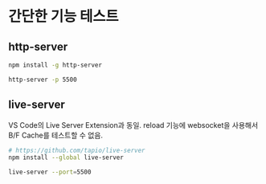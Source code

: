 # 간단한 기능 테스트

## http-server

```sh
npm install -g http-server
```

```sh
http-server -p 5500
```

## live-server

VS Code의 Live Server Extension과 동일.
reload 기능에 websocket을 사용해서 B/F Cache를 테스트할 수 없음.

```sh
# https://github.com/tapio/live-server
npm install --global live-server
```

```sh
live-server --port=5500
```
